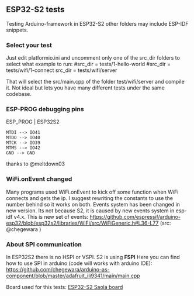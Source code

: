 ## ESP32-S2 tests 

Testing Arduino-framework in ESP32-S2 other folders may include ESP-IDF snippets.

### Select your test

Just edit platformio.ini and uncomment only one of the src_dir folders to select what example to run:
#src_dir = tests/1-hello-world
#src_dir = tests/wifi/1-connect
src_dir = tests/wifi/server

That will select the src/main.cpp of the folder test/wifi/server and compile it. Not ideal but lets you have many different tests under the same codebase.

### ESP-PROG debugging pins

ESP_PROG | ESP32S2

    MTDI --> IO41
    MTDO --> IO40
    MTCK --> IO39
    MTMS --> IO42
    GND --> GND

thanks to @meltdown03

### WiFi.onEvent changed

Many programs used WiFi.onEvent to kick off some function when WiFi connects and gets the ip. I suggest rewriting the constants to use the number behind so it works on both.
Events system has been changed in new version. Its not because S2, it is caused by new events system in esp-idf v4.x.
This is new set of events:
https://github.com/espressif/arduino-esp32/blob/esp32s2/libraries/WiFi/src/WiFiGeneric.h#L36-L77 (src: @chegewara )

### About SPI communication

In ESP32S2 there is no HSPI or VSPI. S2 is using **FSPI** 
Here you can find how to use SPI in arduino (code will works with arduino IDE):
https://github.com/chegewara/arduino-as-component/blob/master/adafruit_ili9341/main/main.cpp


Board used for this tests:
[ESP32-S2 Saola board](https://twitter.com/martinfasani/status/1266352305575727105)
